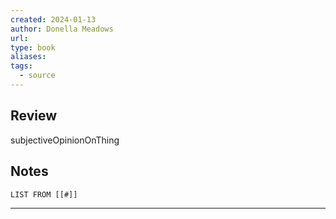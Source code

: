 ```yaml
---
created: 2024-01-13
author: Donella Meadows
url: 
type: book
aliases: 
tags:
  - source
---
```

## Review
subjectiveOpinionOnThing

## Notes
```dataview
LIST FROM [[#]]
```

---